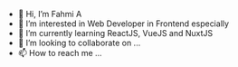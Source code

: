 - 👋 Hi, I’m Fahmi A
- 👀 I’m interested in Web Developer in Frontend especially
- 🌱 I’m currently learning ReactJS, VueJS and NuxtJS
- 💞️ I’m looking to collaborate on ...
- 📫 How to reach me ...

<!---
fahmi29/fahmi29 is a ✨ special ✨ repository because its `README.md` (this file) appears on your GitHub profile.
You can click the Preview link to take a look at your changes.
--->

